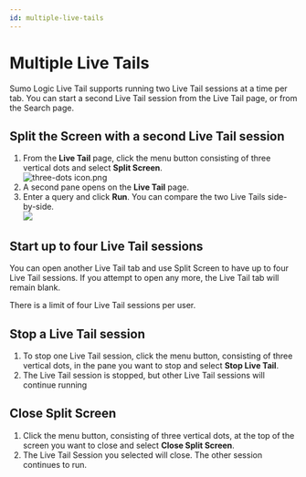 ```yaml
---
id: multiple-live-tails
---
```


# Multiple Live Tails

Sumo Logic Live Tail supports running two Live Tail sessions at a time
per tab. You can start a second Live Tail session from the Live
Tail page, or from the Search page.

## Split the Screen with a second Live Tail session

1.  From the **Live Tail** page, click the menu button consisting of
    three vertical dots and select **Split Screen**.   
    ![three-dots
    icon.png](../static/img/Live-Tail/Multiple-Live-Tails/three-dots-icon.png)
2.  A second pane opens on the **Live Tail** page.
3.  Enter a query and click **Run**. You can compare the two Live Tails
    side-by-side.  
    ![](../static/img/Live-Tail/Multiple-Live-Tails/Screen-Shot-2017-07-10-at-1.47.24-PM.png)

## Start up to four Live Tail sessions

You can open another Live Tail tab and use Split Screen to have up to
four Live Tail sessions. If you attempt to open any more, the Live Tail
tab will remain blank.

There is a limit of four Live Tail sessions per user.

## Stop a Live Tail session

1.  To stop one Live Tail session, click the menu button, consisting of
    three vertical dots, in the pane you want to stop and select **Stop
    Live Tail**.
2.  The Live Tail session is stopped, but other Live Tail sessions will
    continue running

## Close Split Screen

1.  Click the menu button, consisting of three vertical dots, at the top
    of the screen you want to close and select **Close Split Screen**.
2.  The Live Tail Session you selected will close. The other session
    continues to run.
